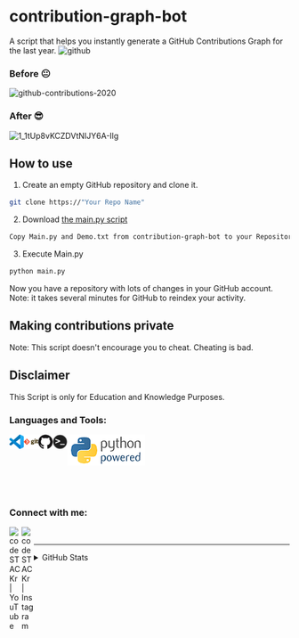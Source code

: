 # contribution-graph-bot
A script that helps you instantly generate a GitHub Contributions Graph for the last year.
![github](https://user-images.githubusercontent.com/64314222/93706374-380d5580-fb43-11ea-8a99-3a6827940e64.gif)

### Before :neutral_face: 
![github-contributions-2020](https://user-images.githubusercontent.com/64314222/159119338-d2ed3aa4-7f0a-4f20-b955-cf300e810414.png)

### After  :sunglasses: 
![1_1tUp8vKCZDVtNIJY6A-Ilg](https://user-images.githubusercontent.com/64314222/159119361-295b8e7e-fad5-4124-a506-7f0aca8deb90.png)


## How to use
1. Create an empty GitHub repository and clone it.
```sh
git clone https://"Your Repo Name"
```
2. Download [the main.py script](https://github.com/imdarkcoder/contribution-graph-bot/archive/master.zip) 
```sh
Copy Main.py and Demo.txt from contribution-graph-bot to your Repository.
```
3. Execute Main.py
```sh
python main.py
```
Now you have a repository with lots of changes in your GitHub account.
Note: it takes several minutes for GitHub to reindex your activity.

## Making contributions private
Note: This script doesn't encourage you to cheat. Cheating is bad. 
## Disclaimer
This Script is only for Education and Knowledge Purposes.



### Languages and Tools:

[<img align="left" alt="Visual Studio Code" width="26px" src="https://raw.githubusercontent.com/github/explore/80688e429a7d4ef2fca1e82350fe8e3517d3494d/topics/visual-studio-code/visual-studio-code.png" />][webdevplaylist]
[<img align="left" alt="Git" width="26px" src="https://raw.githubusercontent.com/github/explore/80688e429a7d4ef2fca1e82350fe8e3517d3494d/topics/git/git.png" />][webdevplaylist]
[<img align="left" alt="GitHub" width="26px" src="https://raw.githubusercontent.com/github/explore/78df643247d429f6cc873026c0622819ad797942/topics/github/github.png" />][webdevplaylist]
[<img align="left" alt="Terminal" width="26px" src="https://raw.githubusercontent.com/github/explore/80688e429a7d4ef2fca1e82350fe8e3517d3494d/topics/terminal/terminal.png" />][webdevplaylist]
![Python Powered Logo](https://raw.githubusercontent.com/willtheorangeguy/Python-Logo-Widgets/master/pythonpoweredlengthgif.gif)

<br />
<br />

### Connect with me:

[<img align="left" alt="codeSTACKr | YouTube" width="22px" src="https://cdn.jsdelivr.net/npm/simple-icons@v3/icons/youtube.svg" />][youtube]
[<img align="left" alt="codeSTACKr | Instagram" width="22px" src="https://cdn.jsdelivr.net/npm/simple-icons@v3/icons/instagram.svg" />][instagram]

<br />

[youtube]: https://www.youtube.com/channel/UCn6rJnrjdETlODG38BecyGA
[instagram]: https://instagram.com/imdarkcoder
[webdevplaylist]: https://www.youtube.com/channel/UCn6rJnrjdETlODG38BecyGA

---
<details>
  
  <summary>GitHub Stats</summary>

  <img align="left" alt="imdarkcoder's GitHub Stats" src="https://github-readme-stats.vercel.app/api?username=imdarkcoder&show_icons=true&hide_border=true" />

</details>
